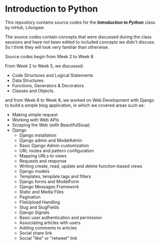 <h1>Introduction to Python</h1>

This repository contains source codes for the <strong><em>Introduction to Python</em></strong> class by mHub, Lilongwe.


The source codes contain concepts that were discussed during the class sessions and have not been edited to included concepts we didn't discuss. So I think they will look very familiar than otherwise.

Source codes begin from Week 2 to Week 8

From Week 2 to Week 5, we discussed:
- Code Structures and Logical Statements
- Data Structures
- Functions, Generators & Decorators
- Classes and Objects.

and from Week 6 to Week 8, we worked on Web Development with Django to build a simple blog application, in which we covered areas such as:
- Making simple request
- Working with Web APIs
- Scraping the Web (with BeautifulSoup)
- Django
    - Django installation
    - Django admin and ModelAdmin
    - Basic Django Admin customization
    - URL routes and pattern configuration
    - Mapping URLs to views
    - Requests and response
    - Writing create, read, update and delete function-based views
    - Django models
    - Templates, template tags and filters
    - Django forms and ModelForm
    - Django Messages Framework
    - Static and Media Files
    - Pagination
    - FileUpload Handling
    - Slug and SlugFields
    - Django Signals
    - Basic user authentication and permission
    - Associating articles with users
    - Adding comments to articles
    - Social share link
    - Social "like" or "retweet" link
    

